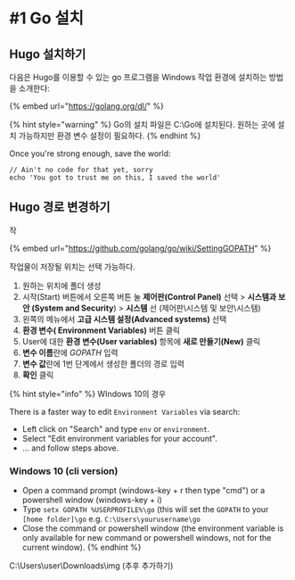 # \#1 Go 설치

## Hugo 설치하기

다음은 Hugo를 이용할 수 있는 go 프로그램을 Windows 작업 환경에 설치하는 방법을 소개한다:

{% embed url="https://golang.org/dl/" %}



{% hint style="warning" %}
Go의 설치 파일은 C:\Go에 설치된다. 원하는 곳에 설치 가능하지만 환경 변수 설정이 필요하다. 
{% endhint %}

Once you're strong enough, save the world:

```
// Ain't no code for that yet, sorry
echo 'You got to trust me on this, I saved the world'
```

## Hugo 경로 변경하기

작

{% embed url="https://github.com/golang/go/wiki/SettingGOPATH" %}

작업물이 저장될 위치는 선택 가능하다. 

1. 원하는 위치에 폴더 생성
2. 시작\(Start\) 버튼에서 오른쪽 버튼 눌 **제어판\(Control Panel\)** 선택 &gt; **시스템과 보안 \(System and Security**\) &gt; **시스템**  선 \(제어판\시스템 및 보안\시스템\)
3. 왼쪽의 메뉴에서 **고급 시스템 설정\(Advanced systems\)** 선택
4. **환경 변수\( Environment Variables\)** 버튼 클릭
5. User에 대한 **환경 변수\(User variables\)** 항목에  **새로 만들기\(New\)** 클릭
6. **변수 이름**란에 _GOPATH_ 입력
7. **변수 값**란에 1번 단계에서 생성한 폴더의 경로 입력
8. **확인** 클릭

{% hint style="info" %}
WIndows 10의 경우 



There is a faster way to edit `Environment Variables` via search:

* Left click on "Search" and type `env` or `environment`.
* Select "Edit environment variables for your account".
* ... and follow steps above.

### Windows 10 \(cli version\)

* Open a command prompt \(windows-key + r then type "cmd"\) or a powershell window \(windows-key + i\)
* Type `setx GOPATH %USERPROFILE%\go` \(this will set the `GOPATH` to your `[home folder]\go` e.g. `C:\Users\yourusername\go`
* Close the command or powershell window \(the environment variable is only available for new command or powershell windows, not for the current window\).
{% endhint %}



C:\Users\user\Downloads\img \(추후 추가하기\)



